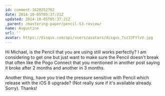 ```yaml
---
id: comment-1620252762
date: 2014-10-05T05:37:21Z
updated: 2014-10-05T05:37:21Z
_parent: /mastering-paper/pencil-53-review/
name: Augustine
url: ''
avatar: https://disqus.com/api/users/avatars/disqus_7sz3JFYlvV.jpg
---
```


Hi Michael, is the Pencil that you are using still works perfectly? I am
considering to get one but just want to make sure the Pencil doesn't break that
often like the Pogo Connect that you mentioned in another post saying it broke
after 2 months and another in 3 months.

Another thing, have you tried the pressure sensitive with Pencil which release
with the iOS 8 upgrade? (Not really sure if it's available already. Sorry).
Thanks!
